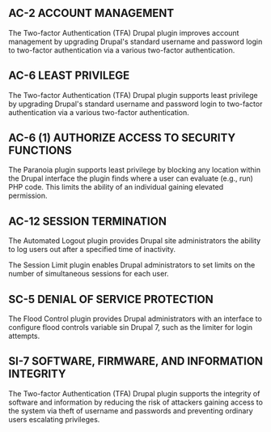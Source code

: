 ## AC-2 ACCOUNT MANAGEMENT 

The Two-factor Authentication (TFA) Drupal plugin improves account management by upgrading Drupal's standard username and password login to two-factor authentication via a various two-factor authentication. 

## AC-6 LEAST PRIVILEGE 

The Two-factor Authentication (TFA) Drupal plugin supports least privilege by upgrading Drupal's standard username and password login to two-factor authentication via a various two-factor authentication. 

## AC-6 (1) AUTHORIZE ACCESS TO SECURITY FUNCTIONS 

The Paranoia plugin supports least privilege by blocking any location within the Drupal interface the plugin finds where a user can evaluate (e.g., run) PHP code. This limits the ability of an individual gaining elevated permission. 

## AC-12 SESSION TERMINATION 

The Automated Logout plugin provides Drupal site administrators the ability to log users out after a specified time of inactivity. 

The Session Limit plugin enables Drupal administrators to set limits on the number of simultaneous sessions for each user. 

## SC-5 DENIAL OF SERVICE PROTECTION 

The Flood Control plugin provides Drupal administrators with an interface to configure flood controls variable sin Drupal 7, such as the limiter for login attempts. 

## SI-7 SOFTWARE, FIRMWARE, AND INFORMATION INTEGRITY 

The Two-factor Authentication (TFA) Drupal plugin supports the integrity of software and information by reducing the risk of attackers gaining access to the system via theft of username and passwords and preventing ordinary users escalating privileges.

